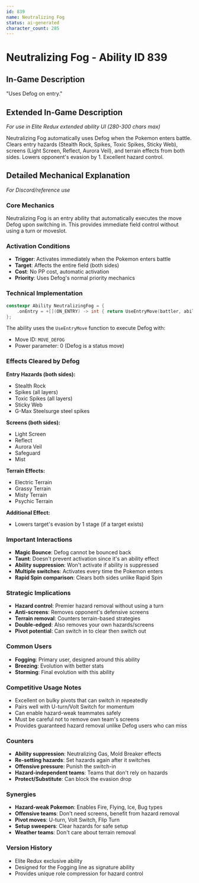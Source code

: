 ```yaml
---
id: 839
name: Neutralizing Fog
status: ai-generated
character_count: 285
---
```


# Neutralizing Fog - Ability ID 839

## In-Game Description
"Uses Defog on entry."

## Extended In-Game Description
*For use in Elite Redux extended ability UI (280-300 chars max)*

Neutralizing Fog automatically uses Defog when the Pokemon enters battle. Clears entry hazards (Stealth Rock, Spikes, Toxic Spikes, Sticky Web), screens (Light Screen, Reflect, Aurora Veil), and terrain effects from both sides. Lowers opponent's evasion by 1. Excellent hazard control.

## Detailed Mechanical Explanation
*For Discord/reference use*

### Core Mechanics
Neutralizing Fog is an entry ability that automatically executes the move Defog upon switching in. This provides immediate field control without using a turn or moveslot.

### Activation Conditions
- **Trigger**: Activates immediately when the Pokemon enters battle
- **Target**: Affects the entire field (both sides)
- **Cost**: No PP cost, automatic activation
- **Priority**: Uses Defog's normal priority mechanics

### Technical Implementation
```c
constexpr Ability NeutralizingFog = {
    .onEntry = +[](ON_ENTRY) -> int { return UseEntryMove(battler, ability, MOVE_DEFOG, 0); },
};
```

The ability uses the `UseEntryMove` function to execute Defog with:
- Move ID: `MOVE_DEFOG`
- Power parameter: 0 (Defog is a status move)

### Effects Cleared by Defog
**Entry Hazards (both sides):**
- Stealth Rock
- Spikes (all layers)
- Toxic Spikes (all layers)
- Sticky Web
- G-Max Steelsurge steel spikes

**Screens (both sides):**
- Light Screen
- Reflect
- Aurora Veil
- Safeguard
- Mist

**Terrain Effects:**
- Electric Terrain
- Grassy Terrain
- Misty Terrain
- Psychic Terrain

**Additional Effect:**
- Lowers target's evasion by 1 stage (if a target exists)

### Important Interactions
- **Magic Bounce**: Defog cannot be bounced back
- **Taunt**: Doesn't prevent activation since it's an ability effect
- **Ability suppression**: Won't activate if ability is suppressed
- **Multiple switches**: Activates every time the Pokemon enters
- **Rapid Spin comparison**: Clears both sides unlike Rapid Spin

### Strategic Implications
- **Hazard control**: Premier hazard removal without using a turn
- **Anti-screens**: Removes opponent's defensive screens
- **Terrain removal**: Counters terrain-based strategies
- **Double-edged**: Also removes your own hazards/screens
- **Pivot potential**: Can switch in to clear then switch out

### Common Users
- **Fogging**: Primary user, designed around this ability
- **Breezing**: Evolution with better stats
- **Storming**: Final evolution with this ability

### Competitive Usage Notes
- Excellent on bulky pivots that can switch in repeatedly
- Pairs well with U-turn/Volt Switch for momentum
- Can enable hazard-weak teammates safely
- Must be careful not to remove own team's screens
- Provides guaranteed hazard removal unlike Defog users who can miss

### Counters
- **Ability suppression**: Neutralizing Gas, Mold Breaker effects
- **Re-setting hazards**: Set hazards again after it switches
- **Offensive pressure**: Punish the switch-in
- **Hazard-independent teams**: Teams that don't rely on hazards
- **Protect/Substitute**: Can block the evasion drop

### Synergies
- **Hazard-weak Pokemon**: Enables Fire, Flying, Ice, Bug types
- **Offensive teams**: Don't need screens, benefit from hazard removal
- **Pivot moves**: U-turn, Volt Switch, Flip Turn
- **Setup sweepers**: Clear hazards for safe setup
- **Weather teams**: Don't care about terrain removal

### Version History
- Elite Redux exclusive ability
- Designed for the Fogging line as signature ability
- Provides unique role compression for hazard control